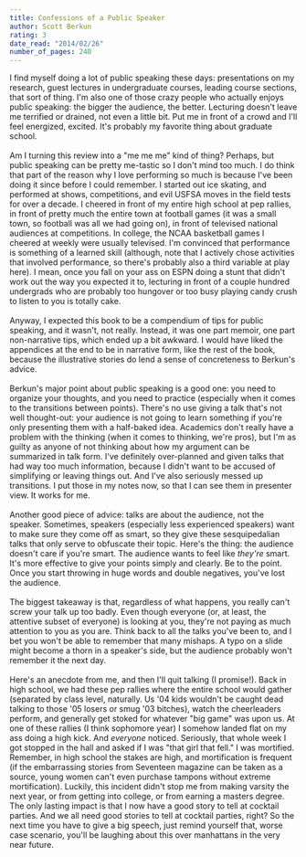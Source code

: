 ```yaml
---
title: Confessions of a Public Speaker
author: Scott Berkun
rating: 3
date_read: "2014/02/26"
number_of_pages: 240
---
```


I find myself doing a lot of public speaking these days: presentations on my research, guest lectures in undergraduate courses, leading course sections, that sort of thing. I'm also one of those crazy people who actually enjoys public speaking: the bigger the audience, the better. Lecturing doesn't leave me terrified or drained, not even a little bit. Put me in front of a crowd and I'll feel energized, excited. It's probably my favorite thing about graduate school.<br/><br/>Am I turning this review into a "me me me" kind of thing? Perhaps, but public speaking can be pretty me-tastic so I don't mind too much. I do think that part of the reason why I love performing so much is because I've been doing it since before I could remember. I started out ice skating, and performed at shows, competitions, and evil USFSA moves in the field tests for over a decade. I cheered in front of my entire high school at pep rallies, in front of pretty much the entire town at football games (it was a small town, so football was all we had going on), in front of televised national audiences at competitions. In college, the NCAA basketball games I cheered at weekly were usually televised. I'm convinced that performance is something of a learned skill (although, note that I actively chose activities that involved performance, so there's probably also a third variable at play here). I mean, once you fall on your ass on ESPN doing a stunt that didn't work out the way you expected it to, lecturing in front of a couple hundred undergrads who are probably too hungover or too busy playing candy crush to listen to you is totally cake.<br/><br/>Anyway, I expected this book to be a compendium of tips for public speaking, and it wasn't, not really. Instead, it was one part memoir, one part non-narrative tips, which ended up a bit awkward. I would have liked the appendices at the end to be in narrative form, like the rest of the book, because the illustrative stories do lend a sense of concreteness to Berkun's advice. <br/><br/>Berkun's major point about public speaking is a good one: you need to organize your thoughts, and you need to practice (especially when it comes to the transitions between points). There's no use giving a talk that's not well thought-out: your audience is not going to learn something if you're only presenting them with a half-baked idea. Academics don't really have a problem with the thinking (when it comes to thinking, we're pros), but I'm as guilty as anyone of not thinking about how my argument can be summarized in talk form. I've definitely over-planned and given talks that had way too much information, because I didn't want to be accused of simplifying or leaving things out. And I've also seriously messed up transitions. I put those in my notes now, so that I can see them in presenter view. It works for me.<br/><br/>Another good piece of advice: talks are about the audience, not the speaker. Sometimes, speakers (especially less experienced speakers) want to make sure they come off as smart, so they give these sesquipedalian talks that only serve to obfuscate their topic. Here's the thing: the audience doesn't care if you're smart. The audience wants to feel like <i>they're</i> smart. It's more effective to give your points simply and clearly. Be to the point. Once you start throwing in huge words and double negatives, you've lost the audience.<br/><br/>The biggest takeaway is that, regardless of what happens, you really can't screw your talk up too badly. Even though everyone (or, at least, the attentive subset of everyone) is looking at you, they're not paying as much attention to you as you are. Think back to all the talks you've been to, and I bet you won't be able to remember that many mishaps. A typo on a slide might become a thorn in a speaker's side, but the audience probably won't remember it the next day.<br/><br/>Here's an anecdote from me, and then I'll quit talking (I promise!). Back in high school, we had these pep rallies where the entire school would gather (separated by class level, naturally. Us '04 kids wouldn't be caught dead talking to those '05 losers or smug '03 bitches), watch the cheerleaders perform, and generally get stoked for whatever "big game" was upon us. At one of these rallies (I think sophomore year) I somehow landed flat on my ass doing a high kick. And <i>everyone</i> noticed. Seriously, that whole week I got stopped in the hall and asked if I was "that girl that fell." I was mortified. Remember, in high school the stakes are high, and mortification is frequent (if the embarrassing stories from Seventeen magazine can be taken as a source, young women can't even purchase tampons without extreme mortification). Luckily, this incident didn't stop me from making varsity the next year, or from getting into college, or from earning a masters degree. The only lasting impact is that I now have a good story to tell at cocktail parties. And we all need good stories to tell at cocktail parties, right? So the next time you have to give a big speech, just remind yourself that, worse case scenario, you'll be laughing about this over manhattans in the very near future.